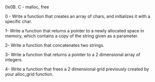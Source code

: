 0x0B. C - malloc, free

0 - Write a function that creates an array of chars, and initializes it with a specific char.

1- Write a function that returns a pointer to a newly allocated space in memory, which contains a copy of the string given as a parameter.

2- Write a function that concatenates two strings.

3- Write a function that returns a pointer to a 2 dimensional array of integers.

4- Write a function that frees a 2 dimensional grid previously created by your alloc_grid function.
